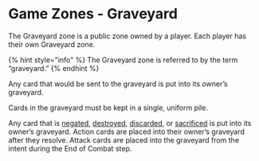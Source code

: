 # Game Zones - Graveyard

The Graveyard zone is a public zone owned by a player. Each player has their own Graveyard zone.&#x20;

{% hint style="info" %}
The Graveyard zone is referred to by the term “graveyard.”
{% endhint %}

Any card that would be sent to the graveyard is put into its owner’s graveyard.

Cards in the graveyard must be kept in a single, uniform pile.

Any card that is [negated](../../glossary/game-terms.md#negate), [destroyed](../../glossary/game-terms.md#destruction), [discarded](../../glossary/game-terms.md#discard), or [sacrificed](../../glossary/game-terms.md#sacrifice) is put into its owner’s graveyard. Action cards are placed into their owner’s graveyard after they resolve. Attack cards are placed into the graveyard from the intent during the End of Combat step.
